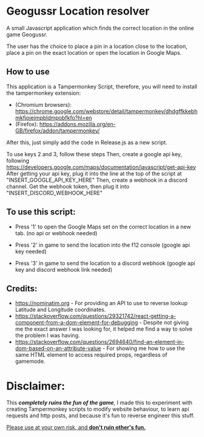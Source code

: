 # Geogussr Location resolver 

A small Javascript application which finds the correct location in the online game Geogussr.

The user has the choice to place a pin in a location close to the location, place a pin on the exact location or open the location in Google Maps.

## How to use
This application is a Tampermonkey Script, therefore, you will need to install the tampermonkey extension:
- (Chromium browsers): https://chrome.google.com/webstore/detail/tampermonkey/dhdgffkkebhmkfjojejmpbldmpobfkfo?hl=en
- (Firefox):  https://addons.mozilla.org/en-GB/firefox/addon/tampermonkey/

After this, just simply add the code in Release.js as a new script.

To use keys 2 and 3, follow these steps
Then, create a google api key, following https://developers.google.com/maps/documentation/javascript/get-api-key
After getting your api key, plug it into the line at the top of the script at "INSERT_GOOGLE_API_KEY_HERE"
Then, create a webhook in a discord channel. Get the webhook token, then plug it into "INSERT_DISCORD_WEBHOOK_HERE"

## To use this script:
- Press '1' to open the Google Maps set on the correct location in a new tab. (no api or webhook needed)
  
- Press '2' in game to send the location into the f12 console (google api key needed) 

- Press '3' in game to send the location to a discord webhook (google api key and discord webhook link needed) 
  

## Credits:
- https://nominatim.org - For providing an API to use to reverse lookup Latitude and Longitude coordinates.
- https://stackoverflow.com/questions/29321742/react-getting-a-component-from-a-dom-element-for-debugging - Despite not giving me the
  exact answer I was looking for, it helped me find a way to solve the problem I was having.
- https://stackoverflow.com/questions/2694640/find-an-element-in-dom-based-on-an-attribute-value - For showing me how to use the same HTML element to access required props, regardless of gamemode.

# Disclaimer:
This ***completely ruins the fun of the game***, I made this to experiment with creating Tampermonkey scripts to modify website behaviour, to learn api requests and http posts, and because it's fun to reverse engineer this stuff.

<u>Please use at your own risk, and **don't ruin other's fun.** </u>
